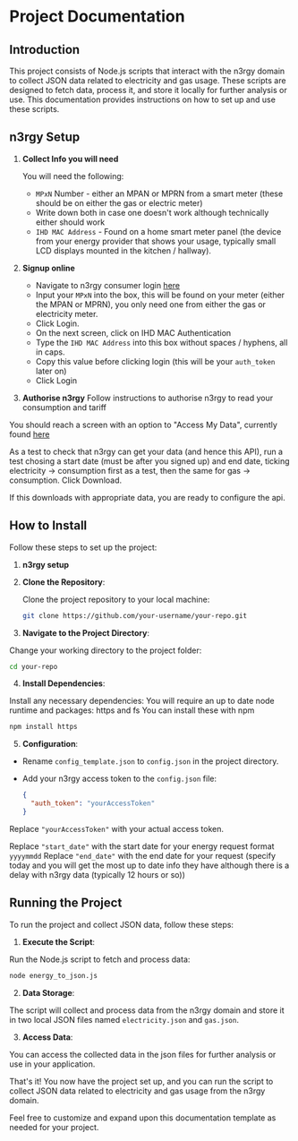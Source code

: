 # Project Documentation

## Introduction

This project consists of Node.js scripts that interact with the n3rgy domain to collect JSON data related to electricity and gas usage. These scripts are designed to fetch data, process it, and store it locally for further analysis or use. This documentation provides instructions on how to set up and use these scripts.

## n3rgy Setup
1. **Collect Info you will need**

   You will need the following:
   - `MPxN` Number - either an MPAN or MPRN from a smart meter (these should be on either the gas or electric meter)
   - Write down both in case one doesn't work although technically either should work
   - `IHD MAC Address` - Found on a home smart meter panel (the device from your energy provider that shows your usage, typically small LCD displays mounted in the kitchen / hallway).

2. **Signup online**

   - Navigate to n3rgy consumer login [here](https://data.n3rgy.com/consumer-login)
   - Input your `MPxN` into the box, this will be found on your meter (either the MPAN or MPRN), you only need one from either the gas or electricity meter. 
   - Click Login.
   - On the next screen, click on IHD MAC Authentication 
   - Type the `IHD MAC Address` into this box without spaces / hyphens, all in caps. 
   - Copy this value before clicking login (this will be your `auth_token` later on)
   - Click Login

3. **Authorise n3rgy**
Follow instructions to authorise n3rgy to read your consumption and tariff

You should reach a screen with an option to "Access My Data", currently found [here](https://data.n3rgy.com/consumer/download-data)

As a test to check that n3rgy can get your data (and hence this API), run a test chosing a start date (must be after you signed up) and end date, ticking electricity -> consumption first as a test, then the same for gas -> consumption. Click Download.

If this downloads with appropriate data, you are ready to configure the api.


## How to Install

Follow these steps to set up the project:

1. **n3rgy setup**



2. **Clone the Repository**:

   Clone the project repository to your local machine:

   ```bash
   git clone https://github.com/your-username/your-repo.git
   ```


3. **Navigate to the Project Directory**:

Change your working directory to the project folder:


   ```bash
   cd your-repo
   ```

4. **Install Dependencies**:

Install any necessary dependencies:
You will require an up to date node runtime and packages: https and fs
You can install these with npm
   
   ```bash
   npm install https
   ```

5. **Configuration**:

- Rename `config_template.json` to `config.json`  in the project directory.

- Add your n3rgy access token to the `config.json` file:

  ```json
  {
    "auth_token": "yourAccessToken"
  }
  ```

Replace `"yourAccessToken"` with your actual access token.

Replace `"start_date"` with the start date for your energy request format `yyyymmdd`
Replace `"end_date"` with the end date for your request (specify today and you will get the most up to date info they have although there is a delay with n3rgy data (typically 12 hours or so))

## Running the Project

To run the project and collect JSON data, follow these steps:

1. **Execute the Script**:

Run the Node.js script to fetch and process data:

   ```bash
   node energy_to_json.js
   ```

2. **Data Storage**:

The script will collect and process data from the n3rgy domain and store it in two local JSON files named `electricity.json` and `gas.json`.

3. **Access Data**:

You can access the collected data in the json files for further analysis or use in your application.

That's it! You now have the project set up, and you can run the script to collect JSON data related to electricity and gas usage from the n3rgy domain.

Feel free to customize and expand upon this documentation template as needed for your project.